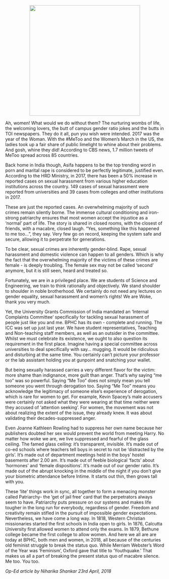 <!-- TITLE: Certainly Not You Too! -->
<!-- SUBTITLE: Feminism and Sexual Harassment on Campuses -->

<center>
<img src = "https://wiki.bits-hyd.org/uploads/news/think-you-bully-me.jpg" width = 350px>
</center>

Ah, women! What would we do without them? The nurturing wombs of life, the welcoming lovers, the butt of campus gender ratio jokes and the butts in TOI newspapers. They do it all, pun you wish were intended. 2017 was the year of the Woman. With the #MeToo and the Women’s March in the US, the ladies took up a fair share of public limelight to whine about their problems. And gosh, whine they did! According to CBS news, 1.7 million tweets of MeToo spread across 85 countries. 

Back home in India though, Asifa happens to be the top trending word in porn and marital rape is considered to be perfectly legitimate, justified even. According to the HRD Ministry, in 2017, there has been a 50% increase in reported cases on sexual harassment from various higher education institutions across the country. 149 cases of sexual harassment were reported from universities and 39 cases from colleges and other institutions in 2017.

These are just the reported cases. An overwhelming majority of such crimes remain silently borne. The immense cultural conditioning and iron-strong patriarchy ensures that most women accept the injustice as a ‘normal’ part of life. The story is shared in closed rooms, with the closest of friends, with a macabre, closed laugh. “Yes, something like this happened to me too…”, they say. Very few go on record, keeping the system safe and secure, allowing it to perpetrate for generations.  

To be clear, sexual crimes are inherently gender-blind. Rape, sexual harassment and domestic violence can happen to all genders. Which is why the fact that the overwhelming majority of the victims of these crimes are female - is deeply troubling. The female sex may not be called ‘second’ anymore, but it is still seen, heard and treated so. 

Fortunately, we are in a privileged place. We are students of Science and Engineering, we train to think rationally and objectively. We stand shoulder to shoulder in noble brotherhood. We certainly do not need any lectures on gender equality, sexual harassment and women’s rights! We are Woke, thank you very much.

Yet, the University Grants Commission of India mandated an ‘Internal Complaints Committee’ specifically for tackling sexual harassment of people just like you and me. BPHC has its own - complete and running. The ICC was set up just last year. We have student representatives, Teaching and Non-teaching staff members, as well as an outsider in the committee. Whilst we must celebrate its existence, we ought to also question its requirement in the first place. Imagine having a special committee across universities to deal specifically with say... mugging. It would be ridiculous and disturbing at the same time. You certainly can’t picture your professor or the lab assistant holding you at gunpoint and snatching your wallet. 

But being sexually harassed carries a very different flavor for the victim: more shame than indignance, more guilt than anger. That’s why saying “me too” was so powerful. Saying “Me Too” does not simply mean you tell someone you went through derogation too. Saying “Me Too” means you acknowledge the legitimacy of someone else’s experience of derogation, which is rare for women to get. For example, Kevin Spacey’s male accusers were certainly not asked what they were wearing at that time neither were they accused of ‘attention seeking’. For women, the movement was not about realizing the extent of the issue, they already knew. It was about validating their decades-suppressed anger.

Even Joanne Kathleen Rowling had to suppress her own name because her publishers doubted her sex would prevent the world from meeting Harry. No matter how woke we are, we live suppressed and fearful of the glass ceiling. The famed glass ceiling: it’s transparent, invisible. It’s made out of co-ed schools where teachers tell boys in secret to not be ‘distracted by the girls’. It’s made out of department meetings held in the boys’ hostel basements after 2.00 am. It’s made out of feeble biological ‘facts’ about ‘hormones’ and ‘female dispositions’. It’s made out of our gender ratio. It’s made out of the abrupt knocking in the middle of the night if you don’t give your biometric attendance before Intime. It starts out thin, then grows tall with you. 

These ‘lite’ things work in sync, all together to form a menacing monster called Patriarchy- the ‘get of jail free’ card that the perpetrators always seem to have. Patriarchy puts pressure on our systems and makes life tougher in the long run for everybody, regardless of gender. Freedom and creativity remain stifled in the pursuit of impossible gender expectations. Nevertheless, we have come a long way. In 1818, Western Christian missionaries started the first schools in India open to girls. In 1876, Calcutta University first allowed women to attend only the exams. In 1879, Bethune college became the first college to allow women. And here we all are are today at BPHC, both men and women, in 2018, all because of the centuries old feminist struggle to break the status quo.  While Merriam Webster’s Word of the Year was ‘Feminism’, Oxford gave that title to ‘Youthquake.’ That makes us all a part of breaking the present status quo of macabre silence. Me too. You too.

*Op-Ed article by Niharika Shankar*
*23rd April, 2018*
